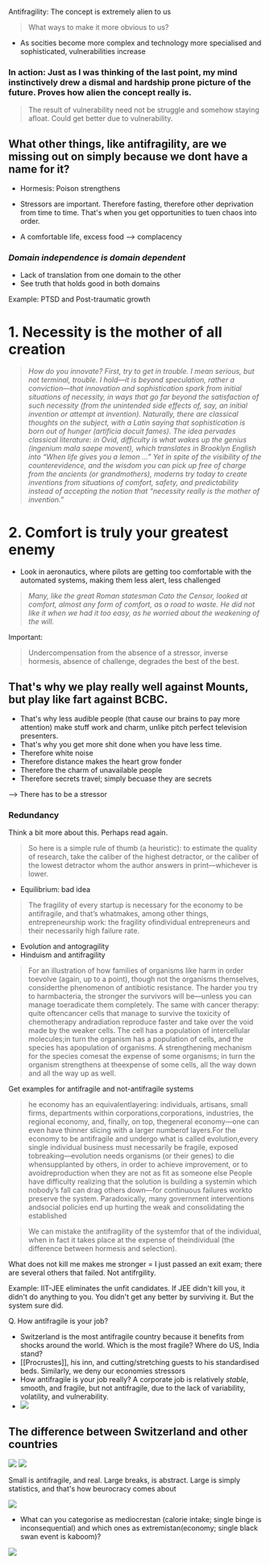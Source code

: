 Antifragility: The concept is extremely alien to us
> What ways to make it more obvious to us?

- As socities become more complex and technology more specialised and sophisticated, vulnerabilities increase

### In action: Just as I was thinking of the last point, my mind instinctively drew a dismal and hardship prone picture of the future. Proves how alien the concept really is.
> The result of vulnerability need not be struggle and somehow staying afloat. Could get better due to vulnerability. 

## What other things, like antifragility, are we missing out on simply because we dont have a name for it?

- Hormesis: Poison strengthens

- Stressors are important. Therefore fasting, therefore other deprivation from time to time. That's when you get opportunities to tuen chaos into order.
- A comfortable life, excess food --> complacency


### *Domain independence is domain dependent*
- Lack of translation from one domain to the other
- See truth that holds good in both domains

Example: PTSD and Post-traumatic growth


# 1. Necessity is the mother of all creation
> *How do you innovate? First, try to get in trouble. I mean serious, but not terminal, trouble. I hold—it is beyond speculation, rather a conviction—that innovation and sophistication spark from initial situations of necessity, in ways that go far beyond the satisfaction of such necessity (from the unintended side effects of, say, an initial invention or attempt at invention). Naturally, there are classical thoughts on the subject, with a Latin saying that sophistication is born out of hunger (artificia docuit fames). The idea pervades classical literature: in Ovid, difficulty is what wakes up the genius (ingenium mala saepe movent), which translates in Brooklyn English into “When life gives you a lemon …” 
> Yet in spite of the visibility of the counterevidence, and the wisdom you can pick up free of charge from the ancients (or grandmothers), moderns try today to create inventions from situations of comfort, safety, and predictability instead of accepting the notion that “necessity really is the mother of invention.”*
# 2. Comfort is truly your greatest enemy
- Look in aeronautics, where pilots are getting too comfortable with the automated systems, making them less alert, less challenged 

> *Many, like the great Roman statesman Cato the Censor, looked at comfort, almost any form of comfort, as a road to waste. He did not like it when we had it too easy, as he worried about the weakening of the will.*

Important:
> Undercompensation from the absence of a stressor, inverse hormesis, absence of challenge, degrades the best of the best.

## That's why we play really well against Mounts, but play like fart against BCBC. 
- That's why less audible people (that cause our brains to pay more attention) make stuff work and charm, unlike pitch perfect television presenters. 
- That's why you get more shit done when you have less time. 
- Therefore white noise
- Therefore distance makes the heart grow fonder
- Therefore the charm of unavailable people
- Therefore secrets travel; simply becuase they are secrets

--> There has to be a stressor

### Redundancy
Think a bit more about this.
Perhaps read again.



> So here is a simple rule of thumb (a heuristic): to estimate the quality of research, take the caliber of the highest detractor, or the caliber of the lowest detractor whom the author answers in print—whichever is lower.






- Equilibrium: bad idea

> The fragility of every startup is necessary for the economy to be antifragile, and that’s whatmakes, among other things, entrepreneurship work: the  fragility ofindividual entrepreneurs and their necessarily high failure rate.

- Evolution and antogragility
- Hinduism and antifragility

> For an illustration of how families of organisms like harm in order toevolve (again, up to a point), though not the organisms themselves, considerthe  phenomenon of  antibiotic resistance. The  harder you  try  to  harmbacteria, the  stronger the  survivors will  be—unless you  can  manage toeradicate them completely.  The  same with cancer therapy: quite oftencancer cells that  manage to  survive the  toxicity of  chemotherapy andradiation reproduce faster and take over the void made by the weaker cells.
> The cell has a population of intercellular molecules;in  turn  the  organism has  a  population of  cells, and  the  species has  apopulation of organisms. A strengthening mechanism for the species comesat the expense of some organisms; in turn the organism strengthens at theexpense of some cells, all the way down and all the way up as well.

Get examples for antifragile and not-antifragile systems

> he economy has an equivalentlayering: individuals, artisans, small firms, departments within corporations,corporations, industries, the  regional economy,  and,  finally,  on  top,  thegeneral economy—one can even have thinner slicing with a larger numberof layers.For the economy to be antifragile and undergo what is called evolution,every single  individual business  must necessarily  be  fragile, exposed tobreaking—evolution needs organisms (or  their genes) to  die  whensupplanted by  others, in  order to  achieve improvement, or  to  avoidreproduction when they  are  not  as  fit  as  someone else
> People have difficulty realizing that the solution is building a systemin which nobody’s fall can drag others down—for continuous failures workto preserve the system. Paradoxically, many government interventions andsocial policies end up hurting the weak and consolidating the established


>We can mistake the antifragility of the systemfor that of the individual, when in fact it takes place at the expense of theindividual (the difference between hormesis and selection).

What does not kill me makes me stronger = I just passed an exit exam; there are several others that failed. Not antifrgility. 

Example: IIT-JEE eliminates the unfit candidates. If JEE didn't kill you, it didn't do anything to you. You didn't get any better by surviving it. But the system sure did. 

Q. How antifragile is your job?

- Switzerland is the most antifragile country because it benefits from shocks around the world. Which is the most fragile? Where do US, India stand?
- [[Procrustes]], his inn, and cutting/stretching guests to his standardised beds. Similarly, we deny our economies stressors
- How antifragile is your job really? A corporate job is relatively *stable*, smooth, and fragile, but not antifragile, due to the lack of variability, volatility, and vulnerability.
- ![](anti23.png)
## The difference between Switzerland and other countries
![](swiss.png)
![](swiss2.png)

Small is antifragile, and real. Large breaks, is abstract. Large is simply statistics, and that's how beurocracy comes about

![](swiss3.png)

- What can you categorise as mediocrestan (calorie intake; single binge is inconsequential) and which ones as extremistan(economy; single black swan event is kaboom)?

![](imp-graph.png)








